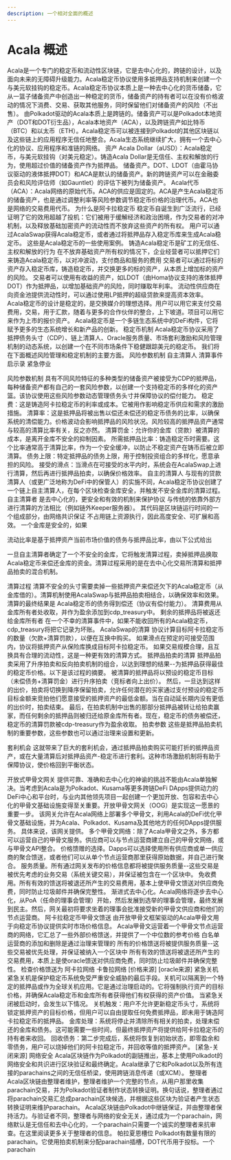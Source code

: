 ```yaml
---
description: 一个相对全面的概述
---
```


# Acala 概述

Acala是一个专门的稳定币和流动性区块链，它是去中心化的，跨链的设计，以及面向未来的无障碍升级能力。Acala稳定币协议使用多抵押品支持机制来创建一个与美元软挂钩的稳定币。Acala稳定币协议本质上是一种去中心化的货币储备，它从一篮子储备资产中创造出一种稳定的货币，储备资产的持有者可以在没有价格波动的情况下消费、交易、获取其他服务，同时保留他们对储备资产的风险（不出售）。 由Polkadot驱动的Acala本质上是跨链的。储备资产可以是Polkadot本地资产（DOT和DOT衍生品），Acala本地资产（ACA），以及跨链资产如比特币（BTC）和以太币（ETH）。Acala稳定币可以被连接到Polkadot的其他区块链以及这些链上的应用程序无信任地整合。Acala生态系统继续扩大，拥有一个去中心化的协议、应用程序和准链的网络。 资产 Acala Dollar（aUSD）：Acala稳定币，与美元软挂钩（对美元稳定）。铸造Acala Dollar是无信任、主权和解放的行为，使用超过价值的储备资产作为抵押品。 储备资产。DOT、LDOT（由霍马协议驱动的液体抵押DOT）和ACA是默认的储备资产。新的跨链资产可以在金融委员会和风险评估师（如Gauntlet）的评估下被列为储备资产。 Acala代币（ACA）：Acala网络的原始代币。ACA的供应是固定的。ACA是产生Acala稳定币的储备资产，也是通过调整利率等风险参数调节稳定币价格的治理代币。ACA也是网络的交易费用代币。 为什么是阿卡拉稳定币 稳定币自诞生到广泛流行，已经证明了它的效用超越了投机：它们被用于缓解经济和政治困境，作为交易者的对冲机制，以及释放基础加密资产的流动性而不放弃这些资产的所有权。 用户可以通过AcalaSwap获得Acala稳定币，或者通过将抵押品存入稳定币库来生成Acala稳定币。 这些是Acala稳定币的一些使用案例。 铸造Acala稳定币是矿工的无信任、主权和解放的行为 在不放弃基础资产所有权的情况下，企业经营者可以抵押它们来铸造Acala稳定币，以对冲波动，支付商品和服务的费用 交易者可以通过将标的资产存入稳定币库，铸造稳定币，并交换更多的标的资产，从本质上增加标的资产的风险。 交易者可以使用有收益的资产，如LDOT（由Homa协议支持的液体抵押DOT）作为抵押品，以增加基础资产的风险，同时赚取年利率。 流动性供应商在向资金池提供流动性时，可以通过使用LP抵押的超级贷款来提高资本效率。 Acala稳定币的设计是稳定的，是交换媒介的理想选择。用户可以用它来支付交易费用，交易，用于汇款，随着与更多的合作伙伴的整合，上下坡道。项目可以用它来作为上市的报价资产。 Acala稳定币是一个多链生态系统中的DeFi构件，它将赋予更多的生态系统增长和新产品的创新。 稳定币机制 Acala稳定币协议采用了抵押债务头寸（CDP）、链上清算人、Oracle服务质量、市场套利激励和风险管理机制的动态系统，以创建一个在不同市场条件下稳健跟踪美元的稳定币。 我们将在下面概述风险管理和稳定机制的主要方面。 风险参数机制 自主清算人 清算事件 启示录 紧急停业



风险参数机制 具有不同风险特征的多种类型的储备资产被接受为CDP的抵押品，每种储备资产都有自己的一套风险参数，以创建一个支持稳定币的多样化的资产篮。该协议使用这些风险参数动态管理债务头寸并保障协议的偿付能力。 稳定费：这是铸造阿卡拉稳定币的利率或成本。它被用作影响稳定币供应和需求的激励措施。 清算率：这是抵押品将被出售以偿还未偿还的稳定币债务的比率，以确保系统的清偿能力。价格波动会影响抵押品的风险状况。风险较高的抵押品资产通常与较高的清算比率有关，反之亦然。 清算罚金：允许你的金库（贷款）被清算的成本，是离开金库不安全的抑制因素。 所需抵押品比率：铸造稳定币时需要。这个比率通常高于清算比率，作为一个安全缓冲，以防止不稳定资产在铸币后被立即清算。 债务上限：特定抵押品的债务上限，用于控制投资组合的多样化，愿意承担的风险。 接受的滑点：当滑点在可接受的水平内时，系统会在AcalaSwap上进行清算，然后再进行抵押品拍卖，以确保价格效率。 自主的清算人 与现有的贷款清算人（或更广泛地称为DeFi中的保管人）的实施不同，Acala稳定币协议创建了一个链上自主清算人，在每个区块检查金库安全，并触发不安全金库的清算过程。自主清算者 是去中心化的，更安全和有效的机制来保护协议 与传统的依靠外部方进行清算的方法相比（例如链外Keeper服务器）。 其代码是区块链运行时间的一个组成部分，由网络共识保证 不占用链上资源执行，因此高度安全、可扩展和高效。 一个金库是安全的，如果



流动比率是基于抵押资产当前市场价值的债务与抵押品比率，由以下公式给出



一旦自主清算者确定了一个不安全的金库，它将触发清算过程，卖掉抵押品换取Acala稳定币来偿还金库的资金。清算过程采用的是在去中心化交易所清算和抵押品拍卖的混合机制。





清算过程 清算不安全的头寸需要卖掉一些抵押资产来偿还欠下的Acala稳定币（从金库借的）。清算机制使用AcalaSwap与抵押品拍卖相结合，以确保效率和效果。 清算的最终结果是 Acala稳定币的债务得到偿还（协议有偿付能力）。 清算费用从金库所有者处收取，并作为盈余添加到cdp\_treasury中。 剩余的抵押品将被返还给金库所有者 在一个不幸的清算事件中，如果不能收回所有的Acala稳定币，cdp\_treasury将把它记录为坏账。 AcalaSwap的清算 协议计算目标阿卡拉稳定币的数量（欠款+清算罚款），以便在互换中购买。 如果滑点在预定的可接受范围内，协议将抵押资产从保险库换成目标阿卡拉稳定币。 如果交易规模合理，且互换具有合理的流动性，这是一种更有效的清算方式。 抵押品拍卖的清算 抵押品拍卖采用了升序拍卖和反向拍卖机制的组合，以达到理想的结果--为抵押品获得最佳的稳定币价格。以下是该过程的摘要。 被清算的抵押品将以预设的稳定币目标（未偿债务+清算罚金）进行升序拍卖（竞标者向上出价）。 然后，一旦达到这样的出价，拍卖将切换到降序保留拍卖，允许任何潜在的买家通过支付预设的稳定币目标金额来竞拍他们愿意接受的抵押资产的最低金额。当在自动延长期内没有更低的出价时，拍卖结束。 最后，在拍卖机制中出售的那部分抵押品被转让给拍卖赢家，而任何剩余的抵押品则被归还给原金库所有者。现在，稳定币的债务被偿还，稳定币的清算罚款被cdp-treasury作为盈余收取。 拍卖参数 这些是抵押品拍卖机制的重要参数，这些参数也可以通过治理来设置和更新。



套利机会 这就带来了巨大的套利机会，通过抵押品拍卖购买可能打折的抵押品资产，或在大量清算后对抵押品资产-稳定币进行套利。这种市场激励机制将有助于保障协议，使价格回到平衡状态。



开放式甲骨文网关 提供可靠、准确和去中心化的神谕的挑战不能由Acala单独解决。当考虑到Acala是为Polkadot、Kusama等更多跨链DeFi DApps提供动力的DeFi中心和平台时，与业内其他领先项目一起创建一个更加开放、包容和去中心化的甲骨文基础设施变得至关重要。开放甲骨文网关（OOG）是实现这一愿景的重要一步。 该网关允许在Acala网络上部署多个甲骨文，利用Acala的DeFi优化甲骨文基础设施，并为Acala、Polkadot、Kusama及其他地方的任何DApps提供服务。 具体来说，该网关提供。 多个甲骨文网络：除了Acala甲骨文之外，多方都可以运营自己的甲骨文服务。供应商可以与节点运营商建立自己的甲骨文网络，或与甲骨文API整合。 价格馈赠的选择。Dapps可以选择使用所有供应商或单一供应商的聚合馈送，或者他们可以从单个节点运营商那里获得原始数据，并自己进行聚合。 服务质量。所有通过网关发布的价格信息都将被提供服务质量--这些交易是被优先考虑的业务交易（系统关键交易），并保证被包含在一个区块中。 免收费用。所有有效的馈送将被退还所产生的交易费用，基本上使甲骨文馈送对供应商免费，同时防止垃圾邮件并确保完整性。 渐进式去中心化。Acala网络将逐步去中心化，从PoA（任命的理事会管理）开始，然后发展到选举的理事会管理，最终发展到民主。然后，网关最初将要求坐着的理事会批准接受新的甲骨文供应商和他们的节点运营商。 阿卡拉稳定币甲骨文馈送 由开放甲骨文框架驱动的Acala甲骨文用于向稳定币协议提供实时市场价格信息。 Acala甲骨文运营着一个甲骨文节点运营商的网络，它汇总了一些外部价格馈送，并提供了一个中位数的参考价格 白名单运营商的添加和删除是通过治理来管理的 所有的价格馈送将被提供服务质量--这些交易被优先处理，并保证被纳入一个区块中 所有有效的馈送将被退还所产生的交易费用，本质上是使oracle馈送对供应商免费，同时防止垃圾邮件并确保完整性。 检查价格馈送为 阿卡拉网络 卡鲁拉网络 \[价格来源] \[oracle来源] 紧急关机 紧急关机是保护稳定币系统免受严重安全威胁的最后手段。关机可以隔离到一个特定的抵押品或作为全球关机应用。它是通过治理启动的。它将强制执行资产的目标价格，并确保Acala稳定币和金库所有者获得他们有权获得的资产价值。 当紧急关闭被启动时，会发生以下情况。 关机触发：用户不允许更新稳定币头寸，系统将锁定抵押资产的目标价格，但用户可以自由提取任何免费抵押品，即未用于铸造阿卡拉稳定币的抵押品。 金库处理：系统将停止并清除所有相关的拍卖，处理未偿还的金库和债务。这可能需要一些时间，但最终抵押资产将提供给阿卡拉稳定币的持有者来收回。 回收债务：第二步完成后，系统将恢复到初始状态，即零盈余和零债务，用户可以烧掉他们的阿卡拉稳定币，并回收等值的抵押资产。 \[紧急-关闭来源] 网络安全 Acala区块链作为Polkadot的副链推出，基本上使用Polkadot的网络安全和共识进行区块验证和最终确定。Acala继承了它和Polkadot以及所有连接的parachains之间的无信任桥梁，使用跨链消息传递（或XCM）。 整理者 Acala区块链由整理者维护，整理者维护一个完整的节点，从用户那里收集parachain交易，并为Polkadot验证者制作状态转换证明。换句话说，整理者通过将parachain交易汇总成parachain区块候选，并根据这些区块为验证者产生状态转换证明来维护parachain。 Acala区块链由Polkadot中继链保证，并由整理者保持活力。与验证者不同，整理者与网络的安全无关，通过成为一个parachain，网络默认是无信任和去中心化的，一个parachain只需要一个诚实的整理者来抗审查。在这里阅读更多关于整理者的信息。 帕拉夏恩槽位 Polkadot有数量有限的parachain。它使用拍卖机制来分配parachain插槽，DOT代币用于投标。一个parachain
